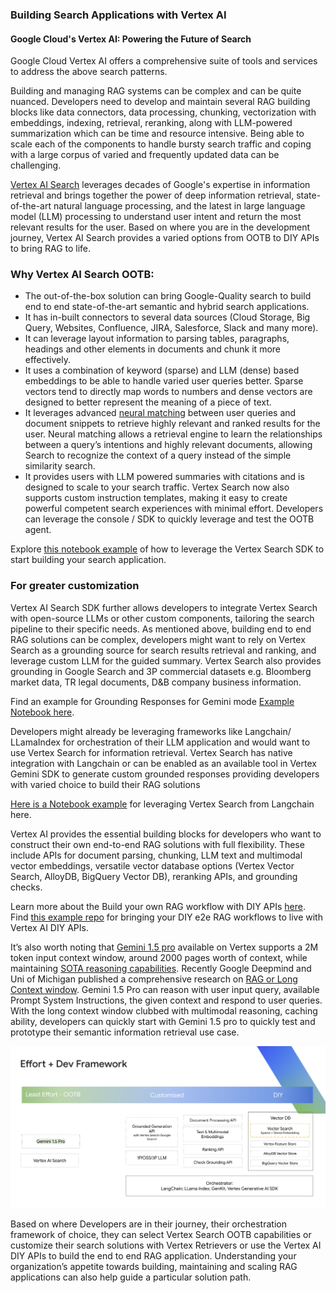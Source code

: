 ### Building Search Applications with Vertex AI 
#### Google Cloud's Vertex AI: Powering the Future of Search 


Google Cloud Vertex AI offers a comprehensive suite of tools and services to address the above search patterns.

Building and managing RAG systems can be complex and can be quite nuanced. Developers need to develop and maintain several RAG building blocks like data connectors, data processing, chunking, vectorization with embeddings, indexing, retrieval, reranking, along with LLM-powered summarization which can be time and resource intensive. Being able to scale each of the components to handle bursty search traffic and coping with a large corpus of varied and frequently updated data can be challenging.  

[Vertex AI Search](https://cloud.google.com/generative-ai-app-builder/docs/enterprise-search-introduction) leverages decades of Google's expertise in information retrieval and brings together the power of deep information retrieval, state-of-the-art natural language processing, and the latest in large language model (LLM) processing to understand user intent and return the most relevant results for the user. Based on where you are in the development journey, Vertex AI Search provides a varied options from OOTB to DIY APIs to bring RAG to life. 

### Why Vertex AI Search OOTB: 

- The out-of-the-box solution can bring Google-Quality search to build end to end state-of-the-art semantic and hybrid search applications. 
- It has in-built connectors to several data sources (Cloud Storage, Big Query, Websites, Confluence, JIRA, Salesforce, Slack and many more). 
- It can leverage layout information to parsing  tables, paragraphs, headings and other elements  in documents and chunk it more effectively. 
- It uses a combination of keyword (sparse) and LLM (dense) based embeddings to be able to handle varied user queries better. Sparse vectors tend to directly map words to numbers and dense vectors are designed to better represent the meaning of a piece of text. 
- It leverages advanced [neural matching](https://blog.google/products/search/improving-search-next-20-years/) between user queries and document snippets to retrieve highly relevant and ranked results for the user. Neural matching allows a retrieval engine to learn the relationships between a query’s intentions and highly relevant documents, allowing Search to recognize the context of a query instead of the simple similarity search. 
- It provides users with LLM powered summaries with citations and is designed to scale to your search traffic. Vertex Search now also supports custom instruction templates, making it easy to create powerful competent search experiences with minimal effort. Developers can leverage the console / SDK to quickly leverage and test the OOTB agent.

Explore [this notebook example](ootb_vertex_search.ipynb) of how to leverage the Vertex Search SDK to start building your search application.


### For greater customization 
Vertex AI Search SDK further allows developers to integrate Vertex Search with open-source LLMs or other custom components, tailoring the search pipeline to their specific needs. As mentioned above, building end to end RAG solutions can be complex, developers might want to rely on Vertex Search as a grounding source for search results retrieval and ranking, and leverage custom LLM for the guided summary.   Vertex Search also provides grounding in Google Search and 3P commercial datasets e.g. Bloomberg market data, TR legal documents, D&B company business information.

Find an example for Grounding Responses for Gemini mode [Example Notebook here](customize_ground_gemini_vertex_search.ipynb).

Developers might already be leveraging frameworks like Langchain/ LLamaIndex for orchestration of their LLM application and would want to use Vertex Search for information retrieval. Vertex Search  has native integration with Langchain or can be enabled as an available tool in Vertex Gemini SDK to generate custom grounded responses providing developers with varied choice to build their RAG solutions

[Here is a Notebook example](customize_langchain_vertex_search.ipynb) for leveraging Vertex Search from Langchain here.

Vertex AI provides the essential building blocks for developers who want to construct their own end-to-end RAG solutions with full flexibility. These include APIs for document parsing, chunking, LLM text and multimodal vector embeddings, versatile vector database options (Vertex Vector Search, AlloyDB, BigQuery Vector DB), reranking APIs, and grounding checks.

Learn more about the Build your own RAG workflow with DIY APIs [here](https://cloud.google.com/generative-ai-app-builder/docs/builder-apis#build-rag). Find [this  example repo](https://github.com/GoogleCloudPlatform/applied-ai-engineering-samples/blob/main/genai-on-vertex-ai/retrieval_augmented_generation/diy_rag_with_vertexai_apis/build_grounded_rag_app_with_vertex.ipynb) for bringing your DIY e2e RAG workflows to live with Vertex AI DIY APIs. 


It’s also worth noting that [Gemini 1.5 pro](https://cloud.google.com/vertex-ai/generative-ai/docs/learn/models#gemini-1.5-pro) available on Vertex supports a 2M token input context window, around 2000 pages worth of context, while maintaining [SOTA reasoning capabilities](https://deepmind.google/technologies/gemini/pro/?_gl=1*128a4ox*_up*MQ..*_ga*MTgzMDgwODIxNC4xNzE5OTU2NjIw*_ga_LS8HVHCNQ0*MTcxOTk1NjYyMC4xLjAuMTcxOTk1NjYyMC4wLjAuMA..). Recently Google Deepmind and Uni of Michigan published a comprehensive research on [RAG or Long Context window](https://arxiv.org/html/2407.16833v1). Gemini 1.5 Pro can reason with user input query, available Prompt System Instructions, the given context and respond to user queries. With the long context window clubbed with multimodal reasoning, caching ability, developers can quickly start with Gemini 1.5 pro to quickly test and prototype their semantic information retrieval use case. 

![Building Search Applications with Vertex AI](search_options.png)

Based on where Developers are in their journey, their orchestration framework of choice,  they can select Vertex Search OOTB capabilities or customize their search solutions with Vertex Retrievers or use the Vertex AI DIY APIs to build the end to end RAG application. Understanding your organization’s appetite towards building, maintaining and scaling RAG applications can also help guide a particular solution path. 
